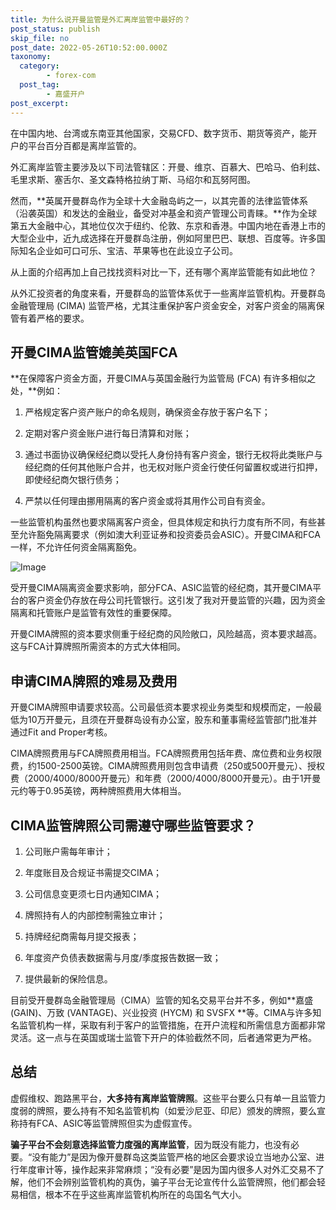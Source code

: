 ```yaml
---
title: 为什么说开曼监管是外汇离岸监管中最好的？
post_status: publish
skip_file: no
post_date: 2022-05-26T10:52:00.000Z
taxonomy:
  category:
        - forex-com
  post_tag:
        - 嘉盛开户
post_excerpt: 
---
```

在中国内地、台湾或东南亚其他国家，交易CFD、数字货币、期货等资产，能开户的平台百分百都是离岸监管的。

外汇离岸监管主要涉及以下司法管辖区：开曼、维京、百慕大、巴哈马、伯利兹、毛里求斯、塞舌尔、圣文森特格拉纳丁斯、马绍尔和瓦努阿图。

然而，**英属开曼群岛作为全球十大金融岛屿之一，以其完善的法律监管体系（沿袭英国）和发达的金融业，备受对冲基金和资产管理公司青睐。**作为全球第五大金融中心，其地位仅次于纽约、伦敦、东京和香港。中国内地在香港上市的大型企业中，近九成选择在开曼群岛注册，例如阿里巴巴、联想、百度等。许多国际知名企业如可口可乐、宝洁、苹果等也在此设立子公司。

从上面的介绍再加上自己找找资料对比一下，还有哪个离岸监管能有如此地位？

从外汇投资者的角度来看，开曼群岛的监管体系优于一些离岸监管机构。开曼群岛金融管理局 (CIMA) 监管严格，尤其注重保护客户资金安全，对客户资金的隔离保管有着严格的要求。

## 开曼CIMA监管媲美英国FCA

**在保障客户资金方面，开曼CIMA与英国金融行为监管局 (FCA) 有许多相似之处，**例如：

1. 严格规定客户资产账户的命名规则，确保资金存放于客户名下；

1. 定期对客户资金账户进行每日清算和对账；

1. 通过书面协议确保经纪商以受托人身份持有客户资金，银行无权将此类账户与经纪商的任何其他账户合并，也无权对账户资金行使任何留置权或进行扣押，即使经纪商欠银行债务；

1. 严禁以任何理由挪用隔离的客户资金或将其用作公司自有资金。

一些监管机构虽然也要求隔离客户资金，但具体规定和执行力度有所不同，有些甚至允许豁免隔离要求（例如澳大利亚证券和投资委员会ASIC）。开曼CIMA和FCA一样，不允许任何资金隔离豁免。

![Image](https://prod-files-secure.s3.us-west-2.amazonaws.com/39ed1227-6d7d-4570-be36-9ccd4a2c4241/bd849744-3fcb-4a37-8312-357962c8f065/image.png?X-Amz-Algorithm=AWS4-HMAC-SHA256&X-Amz-Content-Sha256=UNSIGNED-PAYLOAD&X-Amz-Credential=ASIAZI2LB466ZWRBZEOW%2F20250422%2Fus-west-2%2Fs3%2Faws4_request&X-Amz-Date=20250422T161344Z&X-Amz-Expires=3600&X-Amz-Security-Token=IQoJb3JpZ2luX2VjEE8aCXVzLXdlc3QtMiJHMEUCIHemiqr%2F1yDr4349x4r3uEdmFwMwwkmWDNMUAbrs20%2FNAiEAqBQ9pBd5SK%2FUH6fu4NkL%2BlM8HX8m5Y9eydbyEsO%2Fm%2BAqiAQI2P%2F%2F%2F%2F%2F%2F%2F%2F%2F%2FARAAGgw2Mzc0MjMxODM4MDUiDE4N%2Fu649EthHgTUuSrcA6OuvmwXSCtB%2BcVX%2BPaZkCD98ir5jElHCRJYI0L94lRec%2FLbI84xw5wzHfplFdehQurO%2Bx6eOW9trMa7s4ar%2B8DdFwlAls5LGt70Cgwe%2BWQIPQT%2B1nms7jbgqFy7z3st45nYh83BUJCap9ZwfutxTeLyntEEbi77ecmyhPbjbCJu0aQG8PEfK323ZqJEjV2pg%2BPtVy%2FoEeekH6tkQmWBGH3XYg2XtoVQsrr%2FFZQ2F%2Bz0gzwYo2qOdSm5OAmOMx1Fwty4uphH4%2BRQswWLV6DT2MhopA2p%2FmY9mCBtJ%2B8pwd1k5KKi5uoyEWxSh%2FEkVZP91AIvt41Ix6F8E7x1vmPzbCm1o6tpm5Y8AZsxOzwA%2Bq4A9U7%2FWgBMesksJtBILoMHNPAiwWxag3Ws4ZNMWyVOW%2Bh64mdiNspyKPzLzaHdmkn1NF3ebFpXsDea5m%2F%2BOo6PJrTyk9HejkcCYlXCVZmkMLz0orFiIG1W5HGD8N%2FPGrk71Qc8d7I8mjpk3KnzlqgSjHqINAfA924LiJAaKZUEotQKYEqRR3GCVJ7GK%2FKgdAYE3rNXF0kH7c%2FK6elSfIpTBKbA4G2%2Bf0ypI3Z6apSM55RUY2k3vp%2BzHioZoE0bqWmJgBdlIQoH0z%2FzfRKUMNjensAGOqUBEv7P9p%2BHs29SM01IX8FJsHiXpResUSrvdUfgJxL%2FONgSY%2BQ5qqxRsCW0rr2yuWue2rDeMLWtjZIofk%2Fcuj8xy4JnZbsBgTpPMRAuNyyrwuxpNbQr7Gwj8NMCsNn7dM1nmYfVn1dMDSTK1ERqWBvotGuln0RXfG3UWmcebn2Chj560fStZ9lKtSSL2XJfXVAe5oPzo3iEVncc4DSgKMnWi%2BZitKfH&X-Amz-Signature=4d30d53ec56c717e146d2a828d54c2498ee43ad2a11adc9d86be36232eb6972b&X-Amz-SignedHeaders=host&x-id=GetObject)

受开曼CIMA隔离资金要求影响，部分FCA、ASIC监管的经纪商，其开曼CIMA平台的客户资金仍存放在母公司托管银行。这引发了我对开曼监管的兴趣，因为资金隔离和托管账户是监管有效性的重要保障。

开曼CIMA牌照的资本要求侧重于经纪商的风险敞口，风险越高，资本要求越高。这与FCA计算牌照所需资本的方式大体相同。

## **申请CIMA牌照的难易及费用**

开曼CIMA牌照申请要求较高。公司最低资本要求视业务类型和规模而定，一般最低为10万开曼元，且须在开曼群岛设有办公室，股东和董事需经监管部门批准并通过Fit and Proper考核。

CIMA牌照费用与FCA牌照费用相当。FCA牌照费用包括年费、席位费和业务权限费，约1500-2500英镑。CIMA牌照费用则包含申请费（250或500开曼元）、授权费（2000/4000/8000开曼元）和年费（2000/4000/8000开曼元）。由于1开曼元约等于0.95英镑，两种牌照费用大体相当。

## CIMA监管牌照公司需遵守哪些监管要求？

1. 公司账户需每年审计；

1. 年度账目及合规证书需提交CIMA；

1. 公司信息变更须七日内通知CIMA；

1. 牌照持有人的内部控制需独立审计；

1. 持牌经纪商需每月提交报表；

1. 年度资产负债表数据需与月度/季度报告数据一致；

1. 提供最新的保险信息。

目前受开曼群岛金融管理局（CIMA）监管的知名交易平台并不多，例如**嘉盛 (GAIN)、万致 (VANTAGE)、兴业投资 (HYCM) 和 SVSFX **等。CIMA与许多知名监管机构一样，采取有利于客户的监管措施，在开户流程和所需信息方面都非常灵活。这一点与在英国或瑞士监管下开户的体验截然不同，后者通常更为严格。

## 总结

虚假维权、跑路黑平台，**大多持有离岸监管牌照**。这些平台要么只有单一且监管力度弱的牌照，要么持有不知名监管机构（如爱沙尼亚、印尼）颁发的牌照，要么宣称持有FCA、ASIC等监管牌照但实为虚假宣传。

**骗子平台不会刻意选择监管力度强的离岸监管**，因为既没有能力，也没有必要。“没有能力”是因为像开曼群岛这类监管严格的地区会要求设立当地办公室、进行年度审计等，操作起来非常麻烦；“没有必要”是因为国内很多人对外汇交易不了解，他们不会辨别监管机构的真伪，骗子平台无论宣传什么监管牌照，他们都会轻易相信，根本不在乎这些离岸监管机构所在的岛国名气大小。